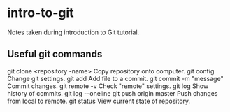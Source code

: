 # intro-to-git
Notes taken during introduction to Git tutorial.

## Useful git commands

git clone <repository -name>  	Copy repository onto computer.
git config <options>  		Change git settings.
git add <filename> 		Add file to a commit.
git commit -m "message"		Commit changes.
git remote -v			Check "remote" settings.
git log 			Show history of commits.
git log --oneline
git push origin master		Push changes from local to remote.
git status			View current state of repository.
